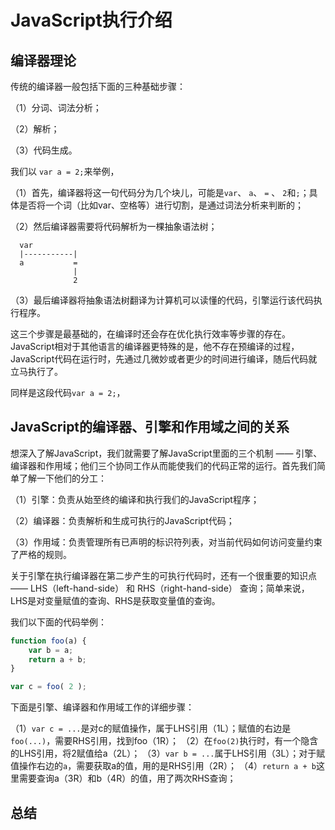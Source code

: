# JavaScript执行介绍

## 编译器理论

传统的编译器一般包括下面的三种基础步骤：

（1）分词、词法分析；

（2）解析；

（3）代码生成。

我们以 `var a = 2;`来举例，

（1）首先，编译器将这一句代码分为几个块儿，可能是`var`、 `a`、 `=` 、 `2`和`;`；具体是否将一个词（比如var、空格等）进行切割，是通过词法分析来判断的；

（2）然后编译器需要将代码解析为一棵抽象语法树；
```
  var
  |-----------|
  a           =
              |
              2
```

（3）最后编译器将抽象语法树翻译为计算机可以读懂的代码，引擎运行该代码执行程序。

这三个步骤是最基础的，在编译时还会存在优化执行效率等步骤的存在。JavaScript相对于其他语言的编译器更特殊的是，他不存在预编译的过程，JavaScript代码在运行时，先通过几微妙或者更少的时间进行编译，随后代码就立马执行了。

同样是这段代码`var a = 2;`，

## JavaScript的编译器、引擎和作用域之间的关系

想深入了解JavaScript，我们就需要了解JavaScript里面的三个机制 —— 引擎、编译器和作用域；他们三个协同工作从而能使我们的代码正常的运行。首先我们简单了解一下他们的分工：

（1）引擎：负责从始至终的编译和执行我们的JavaScript程序；

（2）编译器：负责解析和生成可执行的JavaScript代码；

（3）作用域：负责管理所有已声明的标识符列表，对当前代码如何访问变量约束了严格的规则。

关于引擎在执行编译器在第二步产生的可执行代码时，还有一个很重要的知识点 —— LHS（left-hand-side） 和 RHS（right-hand-side） 查询；简单来说，LHS是对变量赋值的查询、RHS是获取变量值的查询。

我们以下面的代码举例：

```js
function foo(a) {
	var b = a;
	return a + b;
}

var c = foo( 2 );
```

下面是引擎、编译器和作用域工作的详细步骤：

（1）`var c = ...`是对c的赋值操作，属于LHS引用（1L）；赋值的右边是`foo(...)`，需要RHS引用，找到foo（1R）；
（2）在`foo(2)`执行时，有一个隐含的LHS引用，将2赋值给a（2L）；
（3）`var b = ...`属于LHS引用（3L）；对于赋值操作右边的`a`，需要获取a的值，用的是RHS引用（2R）；
（4）`return a + b`这里需要查询a（3R）和b（4R）的值，用了两次RHS查询；

## 总结